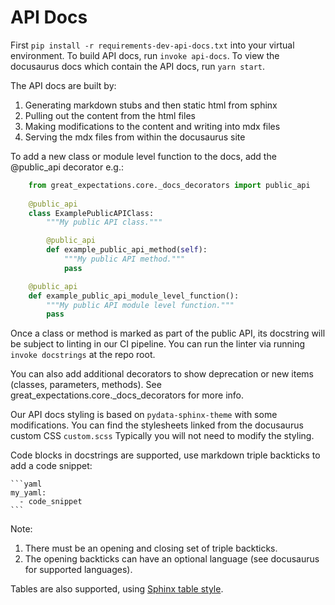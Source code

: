 # API Docs

First `pip install -r requirements-dev-api-docs.txt` into your virtual 
environment. 
To build API docs, run `invoke api-docs`. 
To view the docusaurus docs which contain the API docs, run `yarn start`.

The API docs are built by:
1. Generating markdown stubs and then static html from sphinx
2. Pulling out the content from the html files
3. Making modifications to the content and writing into mdx files
4. Serving the mdx files from within the docusaurus site

To add a new class or module level function to the docs, add the @public_api 
decorator e.g.:

```python
    from great_expectations.core._docs_decorators import public_api
    
    @public_api
    class ExamplePublicAPIClass:
        """My public API class."""

        @public_api
        def example_public_api_method(self):
            """My public API method."""
            pass

    @public_api
    def example_public_api_module_level_function():
        """My public API module level function."""
        pass
```

Once a class or method is marked as part of the public API, its docstring will
be subject to linting in our CI pipeline. You can run the linter via running
`invoke docstrings` at the repo root.

You can also add additional decorators to show deprecation or new items (classes,
parameters, methods). See great_expectations.core._docs_decorators for more
info.

Our API docs styling is based on `pydata-sphinx-theme` with some modifications. 
You can find the stylesheets linked from the docusaurus custom CSS `custom.scss`
Typically you will not need to modify the styling.

Code blocks in docstrings are supported, use markdown triple backticks to add a code snippet:

````
```yaml
my_yaml:
  - code_snippet
```
````

Note:
1. There must be an opening and closing set of triple backticks.
2. The opening backticks can have an optional language (see docusaurus for supported languages).

Tables are also supported, using [Sphinx table style](https://www.sphinx-doc.org/en/master/usage/restructuredtext/basics.html#tables).

